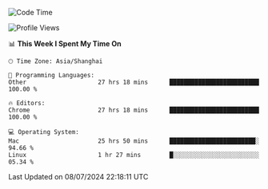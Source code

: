 <!--START_SECTION:waka-->
![Code Time](http://img.shields.io/badge/Code%20Time-2%2C451%20hrs%2023%20mins-blue)

![Profile Views](http://img.shields.io/badge/Profile%20Views-0-blue)

📊 **This Week I Spent My Time On** 

```text
🕑︎ Time Zone: Asia/Shanghai

💬 Programming Languages: 
Other                    27 hrs 18 mins      █████████████████████████   100.00 % 

🔥 Editors: 
Chrome                   27 hrs 18 mins      █████████████████████████   100.00 % 

💻 Operating System: 
Mac                      25 hrs 50 mins      ████████████████████████░   94.66 % 
Linux                    1 hr 27 mins        █░░░░░░░░░░░░░░░░░░░░░░░░   05.34 % 
```


 Last Updated on 08/07/2024 22:18:11 UTC
<!--END_SECTION:waka-->